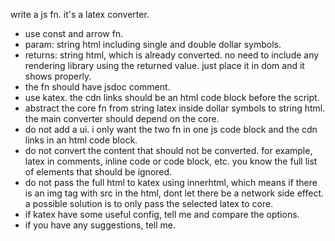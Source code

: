write a js fn. it's a latex converter.

- use const and arrow fn.
- param: string html including single and double dollar symbols.
- returns: string html, which is already converted. no need to include any rendering library using the returned value. just place it in dom and it shows properly.
- the fn should have jsdoc comment.
- use katex. the cdn links should be an html code block before the script.
- abstract the core fn from string latex inside dollar symbols to string html. the main converter should depend on the core.
- do not add a ui. i only want the two fn in one js code block and the cdn links in an html code block.
- do not convert the content that should not be converted. for example, latex in comments, inline code or code block, etc. you know the full list of elements that should be ignored.
- do not pass the full html to katex using innerhtml, which means if there is an img tag with src in the html, dont let there be a network side effect. a possible solution is to only pass the selected latex to core.
- if katex have some useful config, tell me and compare the options.
- if you have any suggestions, tell me.
